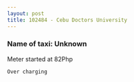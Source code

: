 ```yaml
---
layout: post
title: 102484 - Cebu Doctors University
---
```


### Name of taxi: Unknown

Meter started at 82Php

```Over charging```

